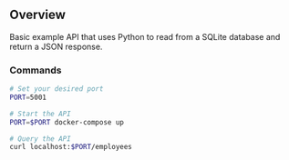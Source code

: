 ## Overview

Basic example API that uses Python to read from a SQLite database and return a JSON response.

### Commands

```bash
# Set your desired port
PORT=5001

# Start the API
PORT=$PORT docker-compose up
```

```bash
# Query the API
curl localhost:$PORT/employees
```